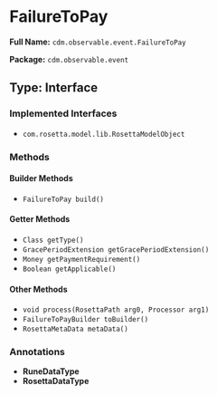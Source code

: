 # FailureToPay

**Full Name:** `cdm.observable.event.FailureToPay`

**Package:** `cdm.observable.event`

## Type: Interface

### Implemented Interfaces

- `com.rosetta.model.lib.RosettaModelObject`

### Methods

#### Builder Methods

- `FailureToPay build()`

#### Getter Methods

- `Class getType()`
- `GracePeriodExtension getGracePeriodExtension()`
- `Money getPaymentRequirement()`
- `Boolean getApplicable()`

#### Other Methods

- `void process(RosettaPath arg0, Processor arg1)`
- `FailureToPayBuilder toBuilder()`
- `RosettaMetaData metaData()`

### Annotations

- **RuneDataType**
- **RosettaDataType**

